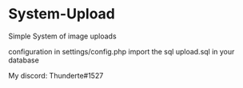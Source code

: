 # System-Upload

Simple System of image uploads 

configuration in settings/config.php
import the sql upload.sql in your database

My discord: Thunderte#1527

